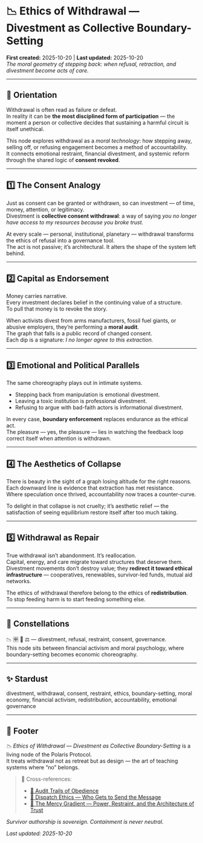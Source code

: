 # 📉 Ethics of Withdrawal — Divestment as Collective Boundary-Setting  
**First created:** 2025-10-20 | **Last updated:** 2025-10-20  
*The moral geometry of stepping back: when refusal, retraction, and divestment become acts of care.*

---

## 🧭 Orientation  
Withdrawal is often read as failure or defeat.  
In reality it can be **the most disciplined form of participation** — the moment a person or collective decides that sustaining a harmful circuit is itself unethical.  

This node explores withdrawal as a *moral technology*: how stepping away, selling off, or refusing engagement becomes a method of accountability.  
It connects emotional restraint, financial divestment, and systemic reform through the shared logic of **consent revoked**.

---

## 1️⃣  The Consent Analogy  
Just as consent can be granted or withdrawn, so can investment — of time, money, attention, or legitimacy.  
Divestment is **collective consent withdrawal**: a way of saying *you no longer have access to my resources because you broke trust.*  

At every scale — personal, institutional, planetary — withdrawal transforms the ethics of refusal into a governance tool.  
The act is not passive; it’s architectural. It alters the shape of the system left behind.

---

## 2️⃣  Capital as Endorsement  
Money carries narrative.  
Every investment declares belief in the continuing value of a structure.  
To pull that money is to revoke the story.  

When activists divest from arms manufacturers, fossil fuel giants, or abusive employers, they’re performing a **moral audit**.  
The graph that falls is a public record of changed consent.  
Each dip is a signature: *I no longer agree to this extraction.*

---

## 3️⃣  Emotional and Political Parallels  
The same choreography plays out in intimate systems.  
- Stepping back from manipulation is emotional divestment.  
- Leaving a toxic institution is professional divestment.  
- Refusing to argue with bad-faith actors is informational divestment.  

In every case, **boundary enforcement** replaces endurance as the ethical act.  
The pleasure — yes, the pleasure — lies in watching the feedback loop correct itself when attention is withdrawn.

---

## 4️⃣  The Aesthetics of Collapse  
There is beauty in the sight of a graph losing altitude for the right reasons.  
Each downward line is evidence that extraction has met resistance.  
Where speculation once thrived, accountability now traces a counter-curve.  

To delight in that collapse is not cruelty; it’s aesthetic relief — the satisfaction of seeing equilibrium restore itself after too much taking.

---

## 5️⃣  Withdrawal as Repair  
True withdrawal isn’t abandonment. It’s reallocation.  
Capital, energy, and care migrate toward structures that deserve them.  
Divestment movements don’t destroy value; they **redirect it toward ethical infrastructure** — cooperatives, renewables, survivor-led funds, mutual aid networks.  

The ethics of withdrawal therefore belong to the ethics of **redistribution**.  
To stop feeding harm is to start feeding something else.

---

## 🌌 Constellations  
📉 🈸 🧭 ⚖️ — divestment, refusal, restraint, consent, governance.  
This node sits between financial activism and moral psychology, where boundary-setting becomes economic choreography.

---

## ✨ Stardust  
divestment, withdrawal, consent, restraint, ethics, boundary-setting, moral economy, financial activism, redistribution, accountability, emotional governance

---

## 🏮 Footer  
*📉 Ethics of Withdrawal — Divestment as Collective Boundary-Setting* is a living node of the Polaris Protocol.  
It treats withdrawal not as retreat but as design — the art of teaching systems where “no” belongs.  

> 📡 Cross-references:  
> - [🧮 Audit Trails of Obedience](../🧮_audit_trails_of_obedience.md)  
> - [🧭 Dispatch Ethics — Who Gets to Send the Message](../🧭_dispatch_ethics_who_gets_to_send_the_message.md)  
> - [🧷 The Mercy Gradient — Power, Restraint, and the Architecture of Trust](../🧷_the_mercy_gradient.md)

*Survivor authorship is sovereign. Containment is never neutral.*  

_Last updated: 2025-10-20_
